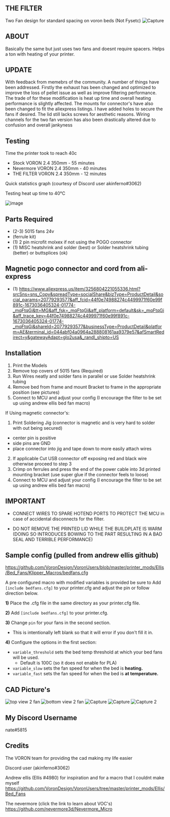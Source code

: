 <h2>THE FILTER</h2>

Two Fan design for standard spacing on voron beds (Not Fysetc)
![Capture](https://user-images.githubusercontent.com/40711977/206071335-f1223fbc-f680-44b8-91a9-98b2479612f7.PNG)

<h2>ABOUT</h2>
Basically the same but just uses two fans and doesnt require spacers. Helps a ton with heating of your printer.


<h2>UPDATE</h2>

With feedback from memebrs of the community. A number of things have been addressed. Firstly the exhaust has been changed and optimized to improve the loss of pellet issue as well as improve filtering performance. The trade of for these modification is heat up time and overall heating performance is slightly affected. The mounts for connector's have also been changed to fit the aliexpress listings. I have added holes to secure the fans if desired. The lid still lacks screws for aesthetic reasons. Wiring channels for the two fan version has also been drastically altered due to confusion and overall jankyness


<h2>Testing</h2>

Time the printer took to reach 40c
* Stock VORON 2.4 350mm - 55 minutes
* Nevermore VORON 2.4 350mm - 40 minutes
* THE FILTER VORON 2.4 350mm - 12 minutes

Quick statistics graph (courtesy of Discord user akinferno#3062)

Testing heat up time to 40°C

![image](https://user-images.githubusercontent.com/40711977/205898660-43da5bac-684c-4fba-b842-941ae9fd0de9.png)



<h2>Parts Required</h2>

* (2-3) 5015 fans 24v
* (ferrule kit)
* (1) 2 pin microfit molxex if not using the POGO connector
* (1) MISC heatshrink and solder (best) or Solder heatshrink tubing (better) or buttsplices (ok)


<h2> Magnetic pogo connector and cord from ali-express</h2>

* (1) https://www.aliexpress.us/item/3256804221055336.html?srcSns=sns_Copy&spreadType=socialShare&bizType=ProductDetail&social_params=20779293577&aff_fcid=44f0e74988274c4499971f60e99f891c-1673036405324-01774-_mqFtqGi&tt=MG&aff_fsk=_mqFtqGi&aff_platform=default&sk=_mqFtqGi&aff_trace_key=44f0e74988274c4499971f60e99f891c-1673036405324-01774-_mqFtqGi&shareId=20779293577&businessType=ProductDetail&platform=AE&terminal_id=044abf04a0964a288808161aa9379e57&afSmartRedirect=y&gatewayAdapt=glo2usa&_randl_shipto=US

<h2>Installation</h2>

1) Print the Models
2) Remove top covers of 5015 fans (Required)
3) Run Wires neatly and solder fans in parallel or use Solder heatshrink tubing
4) Remove bed from frame and mount Bracket to frame in the appropriate position (see pictures)
5) Connect to MCU and adjust your config (I encourage the filter to be set up using andrew ellis bed fan macro)

If Using magnetic connector's:
1) Print Soldering Jig (connector is magnetic and is very hard to solder with out being secured)
* center pin is positive 
* side pins are GND
* place connector into jig and tape down to more easily attach wires
2) If applicable Cut USB connector off exposing red and black wire otherwise proceed to step 3
3) Crimp on ferrules and press the end of the power cable into 3d printed mounting bracket (use super glue if the connector feels to loose)
4) Connect to MCU and adjust your config (I encourage the filter to be set up using andrew ellis bed fan macro) 

<h2>IMPORTANT</h2>

* CONNECT WIRES TO SPARE HOTEND PORTS TO PROTECT THE MCU in case of accidental disconnects for the filter.

* DO NOT REMOVE THE PRINTED LID WHILE THE BUILDPLATE IS WARM (DOING SO INTRODUCES BOWING TO THE PART RESULTING IN A BAD SEAL AND TERRIBLE PERFORMANCE)



<h2>Sample config (pulled from andrew ellis github)</h2>

https://github.com/VoronDesign/VoronUsers/blob/master/printer_mods/Ellis/Bed_Fans/Klipper_Macros/bedfans.cfg

A pre configured macro with modified variables is provided be sure to Add `[include bedfans.cfg]` to your printer.cfg and adjust the pin or follow direction below.

**1)** Place the .cfg file in the same directory as your printer.cfg file. 

**2)** Add `[include bedfans.cfg]` to your printer.cfg.

**3)** Change `pin` for your fans in the second section. 
- This is intentionally left blank so that it will error if you don't fill it in.

**4)** Configure the options in the first section:

- `variable_threshold` sets the bed temp threshold at which your bed fans will be used. 
    - Default is 100C (so it does not enable for PLA)
- `variable_slow` sets the fan speed for when the bed is **heating.** 
- `variable_fast` sets the fan speed for when the bed is **at temperature.**


<h2> CAD Picture's</h2>

![top view 2 fan](https://user-images.githubusercontent.com/40711977/209454884-38ec26e2-2b69-45c8-966b-176448a36997.png)
![bottom view 2 fan](https://user-images.githubusercontent.com/40711977/209454889-b01d2831-7c04-4726-878b-84dff8008b60.png)
![Capture](https://user-images.githubusercontent.com/40711977/206071363-46ecd10d-1885-48b7-8d1a-6527672f7e51.PNG)
![Capture](https://user-images.githubusercontent.com/40711977/206072469-2b4b24e0-46da-4d50-a653-33b967045e98.PNG)
![Capture 2](https://user-images.githubusercontent.com/40711977/206072474-19cf3e0c-233a-4c2a-9291-e493c7e20ab0.PNG)

<h2> My Discord Username</h2>

nate#5815

<h2>Credits</h2>

The VORON team for providing the cad making my life easier

Discord user (akinferno#3062)

Andrew ellis (Ellis #4980) for inspiration and for a macro that I couldnt make myself https://github.com/VoronDesign/VoronUsers/tree/master/printer_mods/Ellis/Bed_Fans

The nevermore (click the link to learn about VOC's) https://github.com/nevermore3d/Nevermore_Micro
